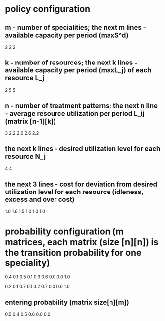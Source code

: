 # policy configuration
## m - number of specialities; the next m lines - available capacity per period (maxS^d)
2
2
2
## k - number of resources; the next k lines - available capacity per period (maxL_j) of each resource L_j
2
5
5
## n - number of treatment patterns; the next n line - average resource utilization per period L_ij (matrix [n-1][k])
3
2.2	2.6
2.6	2.2
## the next k lines - desired utilization level for each resource N_j
4
4
## the next 3 lines - cost for deviation from desired utilization level for each resource (idleness, excess and over cost)
1.0	1.6
1.5	1.0
1.0	1.0

# probability configuration (m matrices, each matrix (size [n][n]) is the transition probability for one speciality)
0.4	0.1	0.5
0.1	0.3	0.6
0.0	0.0	1.0

0.2	0.1	0.7
0.1	0.2	0.7
0.0	0.0	1.0

## entering probability (matrix size[n][m])
0.5	0.4
0.5	0.6
0.0	0.0

